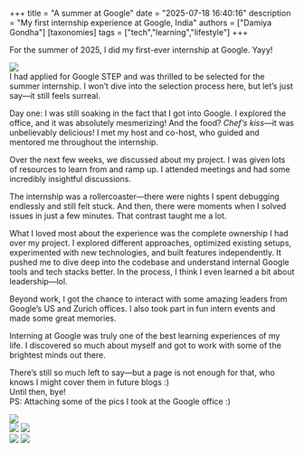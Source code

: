 +++
title =  "A summer at Google"
date =   "2025-07-18 16:40:16"
description = "My first internship experience at Google, India"
authors = ["Damiya Gondha"]
[taxonomies]
tags = ["tech","learning","lifestyle"]
+++

For the summer of 2025, I did my first-ever internship at Google. Yayy!

<div class="row"> <img class="col full-width" src="/img/google.jpeg"> </div>
I had applied for Google STEP and was thrilled to be selected for the summer internship. I won’t dive into the selection process here, but let’s just say—it still feels surreal.

Day one: I was still soaking in the fact that I got into Google. I explored the office, and it was absolutely mesmerizing! And the food? <i>Chef’s kiss</i>—it was unbelievably delicious! I met my host and co-host, who guided and mentored me throughout the internship.

Over the next few weeks, we discussed about my project. I was given lots of resources to learn from and ramp up. I attended meetings and had some incredibly insightful discussions.

The internship was a rollercoaster—there were nights I spent debugging endlessly and still felt stuck. And then, there were moments when I solved issues in just a few minutes. That contrast taught me a lot.

What I loved most about the experience was the complete ownership I had over my project. I explored different approaches, optimized existing setups, experimented with new technologies, and built features independently. It pushed me to dive deep into the codebase and understand internal Google tools and tech stacks better. In the process, I think I even learned a bit about leadership—lol.

Beyond work, I got the chance to interact with some amazing leaders from Google’s US and Zurich offices. I also took part in fun intern events and made some great memories.  

Interning at Google was truly one of the best learning experiences of my life. I discovered so much about myself and got to work with some of the brightest minds out there.

There’s still so much left to say—but a page is not enough for that, who knows I might cover them in future blogs :)<br/> Until then, bye!<br/>
PS: Attaching some of the pics I took at the Google office :)
<div class="row"> <img class="col full-width" src="/img/ananta.jpeg"> </div> 
<div class="row"> 
<img class="col one-third-width" src="/img/superg.jpeg"> 
<img class="col two-thirds-width" src="/img/mk.jpeg">
</div>
<div class="row"> 
<img class="col two-thirds-width" src="/img/kyoto.jpeg">
<img class="col one-third-width" src="/img/noogler.jpeg"> 
</div>